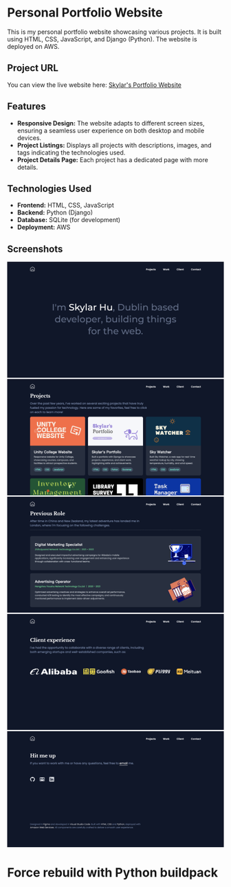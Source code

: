 # Personal Portfolio Website

This is my personal portfolio website showcasing various projects. It is built using HTML, CSS, JavaScript, and Django (Python). The website is deployed on AWS.

## Project URL

You can view the live website here: [Skylar's Portfolio Website](https://skylarhu.atwebpages.com/)

## Features

- **Responsive Design:** The website adapts to different screen sizes, ensuring a seamless user experience on both desktop and mobile devices.
- **Project Listings:** Displays all projects with descriptions, images, and tags indicating the technologies used.
- **Project Details Page:** Each project has a dedicated page with more details.

## Technologies Used

- **Frontend:** HTML, CSS, JavaScript
- **Backend:** Python (Django)
- **Database:** SQLite (for development)
- **Deployment:** AWS

## Screenshots
![screenshots of website](Screenshots/screenshot_1.png)
![screenshots of website](Screenshots/screenshot_2.png)
![screenshots of website](Screenshots/screenshot_3.png)
![screenshots of website](Screenshots/screenshot_4.png)
![screenshots of website](Screenshots/screenshot_5.png)
# Force rebuild with Python buildpack
